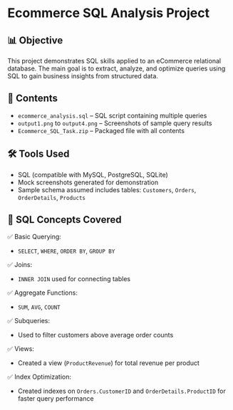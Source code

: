 # Ecommerce SQL Analysis Project

## 📊 Objective
This project demonstrates SQL skills applied to an eCommerce relational database. The main goal is to extract, analyze, and optimize queries using SQL to gain business insights from structured data.

## 📁 Contents

- `ecommerce_analysis.sql` – SQL script containing multiple queries
- `output1.png` to `output4.png` – Screenshots of sample query results
- `Ecommerce_SQL_Task.zip` – Packaged file with all contents

## 🛠️ Tools Used

- SQL (compatible with MySQL, PostgreSQL, SQLite)
- Mock screenshots generated for demonstration
- Sample schema assumed includes tables: `Customers`, `Orders`, `OrderDetails`, `Products`

## 🧠 SQL Concepts Covered

✅ Basic Querying:
- `SELECT`, `WHERE`, `ORDER BY`, `GROUP BY`

✅ Joins:
- `INNER JOIN` used for connecting tables

✅ Aggregate Functions:
- `SUM`, `AVG`, `COUNT`

✅ Subqueries:
- Used to filter customers above average order counts

✅ Views:
- Created a view (`ProductRevenue`) for total revenue per product

✅ Index Optimization:
- Created indexes on `Orders.CustomerID` and `OrderDetails.ProductID` for faster query performance
